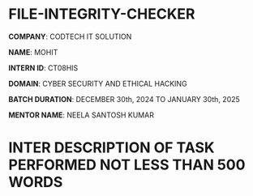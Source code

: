# FILE-INTEGRITY-CHECKER

**COMPANY**: CODTECH IT SOLUTION

**NAME**: MOHIT

**INTERN ID**: CT08HIS

**DOMAIN**: CYBER SECURITY AND ETHICAL HACKING

**BATCH DURATION**: DECEMBER 30th, 2024 TO JANUARY 30th, 2025

**MENTOR NAME**: NEELA SANTOSH KUMAR

# INTER DESCRIPTION OF TASK PERFORMED NOT LESS THAN 500 WORDS

